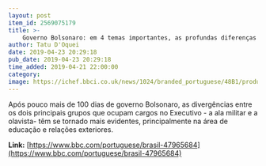 ```yaml
---
layout: post
item_id: 2569075179
title: >-
    Governo Bolsonaro: em 4 temas importantes, as profundas diferenças no pensamento de olavistas e militares
author: Tatu D'Oquei
date: 2019-04-23 20:29:18
pub_date: 2019-04-23 20:29:18
time_added: 2019-04-21 22:00:00
category: 
image: https://ichef.bbci.co.uk/news/1024/branded_portuguese/48B1/production/_106490681_reuters-uesleimarcelino.jpg
---
```


Após pouco mais de 100 dias de governo Bolsonaro, as divergências entre os dois principais grupos que ocupam cargos no Executivo - a ala militar e a olavista- têm se tornado mais evidentes, principalmente na área de educação e relações exteriores.

**Link:** [https://www.bbc.com/portuguese/brasil-47965684](https://www.bbc.com/portuguese/brasil-47965684)

